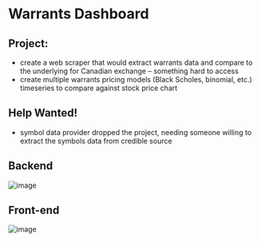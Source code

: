 # Warrants Dashboard 

## Project: 
* create a web scraper that would extract warrants data and compare to the underlying for Canadian exchange – something hard to access
* create multiple warrants pricing models (Black Scholes, binomial, etc.) timeseries to compare against stock price chart

## Help Wanted!
*  symbol data provider dropped the project, needing someone willing to extract the symbols data from credible source

## Backend
![image](https://github.com/user-attachments/assets/1db26cd7-d9c0-4233-a09a-9a69dbdeef4d)

## Front-end
![image](https://github.com/user-attachments/assets/c664f7d5-44a2-403b-910e-bf34e2ed7c15)

